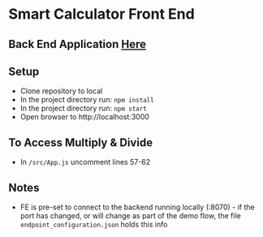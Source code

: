 # Smart Calculator Front End

## Back End Application [Here](https://github.com/nate01776/smart-calculator-backend)

## Setup
* Clone repository to local
* In the project directory run: `npm install`
* In the project directory run: `npm start`
* Open browser to http://localhost:3000

## To Access Multiply & Divide
* In `/src/App.js` uncomment lines 57-62
## Notes
* FE is pre-set to connect to the backend running locally (:8070) - if the port has changed, or will change as part of the demo flow, the file `endpoint_configuration.json` holds this info


